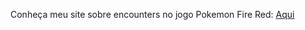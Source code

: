 Conheça meu site sobre encounters no jogo Pokemon Fire Red:
<a href="https://iangustavo15.github.io/pokemon-fire-red/" target="_blank">Aqui</a>
